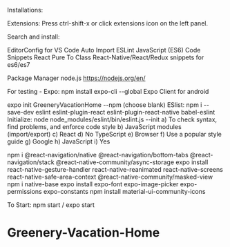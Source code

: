 Installations:

Extensions:
Press ctrl-shift-x or click extensions icon on the left panel.

Search and install:

EditorConfig for VS Code
Auto Import
ESLint
JavaScript (ES6) Code Snippets
React Pure To Class
React-Native/React/Redux snippets for es6/es7

Package Manager
node.js https://nodejs.org/en/

For testing - Expo:
npm install expo-cli --global
Expo Client for android

expo init GreeneryVacationHome --npm (choose blank)
ESlist: npm i --save-dev eslint eslint-plugin-react eslint-plugin-react-native babel-eslint
Initialize: node node_modules/eslint/bin/eslint.js --init
a) To check syntax, find problems, and enforce code style
b) JavaScript modules (import/export)
c) React
d) No TypeScript
e) Browser
f) Use a popular style guide
g) Google
h) JavaScript
i) Yes

npm i @react-navigation/native @react-navigation/bottom-tabs @react-navigation/stack @react-native-community/async-storage
expo install react-native-gesture-handler react-native-reanimated react-native-screens react-native-safe-area-context @react-native-community/masked-view
npm i native-base
expo install expo-font expo-image-picker expo-permissions expo-constants
npm install material-ui-community-icons


To Start:
npm start / expo start
# Greenery-Vacation-Home
